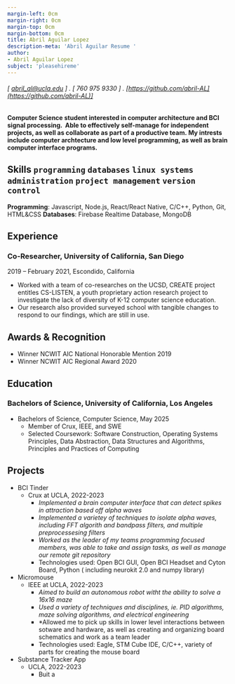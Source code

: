 ```yaml
---
margin-left: 0cm
margin-right: 0cm
margin-top: 0cm
margin-bottom: 0cm
title: Abril Aguilar Lopez
description-meta: 'Abril Aguilar Resume '
author:
- Abril Aguilar Lopez
subject: 'pleasehireme'
---
```

###### [ abril_al@ucla.edu ] . [ 760 975 9330 ] . [https://github.com/abril-AL](https://github.com/abril-AL)] 

#### Computer Science student interested in computer architecture and BCI signal processing.  Able to effectively self-manage for independent projects, as well as collaborate as part of a productive team. My intrests include computer archtecture and low level programming, as well as brain computer interface programs.

## Skills   ```programming``` ```databases``` ```linux systems administration``` ```project management``` ```version control```

**Programming**: Javascript, Node.js, React/React Native, C/C++, Python, Git, HTML&CSS
**Databases**: Firebase Realtime Database, MongoDB

## Experience

### Co-Researcher, University of California, San Diego

2019 – February 2021, Escondido, California

- Worked with a team of co-researches on the UCSD, CREATE project entitles CS-LISTEN, a youth proprietary action research project to investigate the lack of diversity of K-12 computer science education. 
- Our research also provided surveyed school with tangible changes to respond to our findings, which are still in use.

## Awards & Recognition

- Winner NCWIT AIC National Honorable Mention 2019
- Winner NCWIT AIC Regional Award 2020

## Education

### Bachelors of Science, University of California, Los Angeles
- Bachelors of Science, Computer Science, May 2025
  - Member of Crux, IEEE, and SWE
  - Selected Coursework: Software Construction, Operating Systems Principles, Data Abstraction, Data Structures and Algorithms, Principles and Practices of Computing
  
## Projects

- BCI Tinder
  - Crux at UCLA, 2022-2023
    - *Implemented a brain computer interface that can detect spikes in attraction based off alpha waves*
    - *Implemented a varietey of techniques to isolate alpha waves, including FFT algorith and bandpass filters, and multiple preprocessesing filters*
    - *Worked as the leader of my teams programming focused members, was able to take and assign tasks, as well as manage our remote git repository*
    - Technologies used: Open BCI GUI, Open BCI Headset and Cyton Board, Python ( including neurokit 2.0 and numpy library)
- Micromouse
  - IEEE at UCLA, 2022-2023
    - *Aimed to build an autonomous robot witht the ability to solve a 16x16 maze*
    - *Used a variety of techniques and disciplines, ie. PID algorithms, maze solving algorithms, and electrical engineering*
    - *Allowed me to pick up skills in lower level interactions between sotware and hardware, as well as creating and organizing board schematics and work as a team leader
    - Technologies used: Eagle, STM Cube IDE, C/C++, variety of parts for creating the mouse board
- Substance Tracker App
  - UCLA, 2022-2023
    - Buit a 
